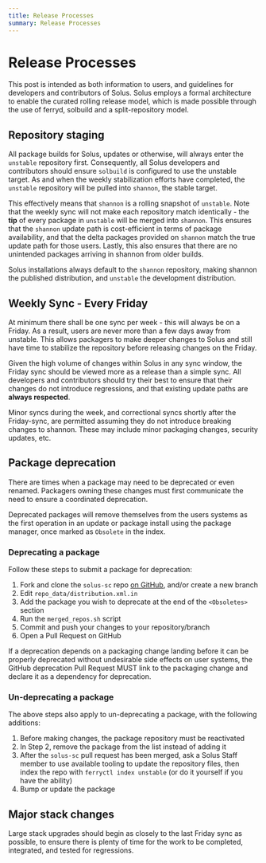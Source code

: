 ```yaml
---
title: Release Processes
summary: Release Processes
---
```


# Release Processes

This post is intended as both information to users, and guidelines for developers and contributors of Solus. Solus employs a formal architecture to enable the curated rolling release model, which is made possible through the use of ferryd, solbuild and a split-repository model.

## Repository staging

All package builds for Solus, updates or otherwise, will always enter the `unstable` repository first. Consequently, all Solus developers and contributors should ensure `solbuild` is configured to use the unstable target. As and when the weekly stabilization efforts have completed, the `unstable` repository will be pulled into `shannon`, the stable target.

This effectively means that `shannon` is a rolling snapshot of `unstable`. Note that the weekly sync will not make each repository match identically - the **tip** of every package in `unstable` will be merged into `shannon`. This ensures that the `shannon` update path is cost-efficient in terms of package availability, and that the delta packages provided on `shannon` match the true update path for those users. Lastly, this also ensures that there are no unintended packages arriving in shannon from older builds.

Solus installations always default to the `shannon` repository, making shannon the published distribution, and `unstable` the development distribution.

## Weekly Sync - Every Friday

At minimum there shall be one sync per week - this will always be on a Friday. As a result, users are never more than a few days away from unstable. This allows packagers to make deeper changes to Solus and still have time to stabilize the repository before releasing changes on the Friday.

Given the high volume of changes within Solus in any sync window, the Friday sync should be viewed more as a release than a simple sync. All developers and contributors should try their best to ensure that their changes do not introduce regressions, and that existing update paths are **always respected**.

Minor syncs during the week, and correctional syncs shortly after the Friday-sync, are permitted assuming they do not introduce breaking changes to shannon. These may include minor packaging changes, security updates, etc.

## Package deprecation

There are times when a package may need to be deprecated or even renamed. Packagers owning these changes must first communicate the need to ensure a coordinated deprecation.

Deprecated packages will remove themselves from the users systems as the first operation in an update or package install using the package manager, once marked as `Obsolete` in the index.

### Deprecating a package

Follow these steps to submit a package for deprecation:

1. Fork and clone the `solus-sc` repo [on GitHub](https://github.com/getsolus/solus-sc), and/or create a new branch
2. Edit `repo_data/distribution.xml.in`
3. Add the package you wish to deprecate at the end of the `<Obsoletes>` section
4. Run the `merged_repos.sh` script
5. Commit and push your changes to your repository/branch
6. Open a Pull Request on GitHub

If a deprecation depends on a packaging change landing before it can be properly deprecated without undesirable side effects on user systems, the GitHub deprecation Pull Request MUST link to the packaging change and declare it as a dependency for deprecation.

### Un-deprecating a package

The above steps also apply to un-deprecating a package, with the following additions:

1. Before making changes, the package repository must be reactivated
2. In Step 2, remove the package from the list instead of adding it
3. After the `solus-sc` pull request has been merged, ask a Solus Staff member to use available tooling to update the repository files, then index the repo with `ferryctl index unstable` (or do it yourself if you have the ability)
4. Bump or update the package

## Major stack changes

Large stack upgrades should begin as closely to the last Friday sync as possible, to ensure there is plenty of time for the work to be completed, integrated, and tested for regressions.
